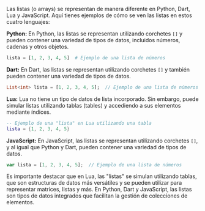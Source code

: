 Las listas (o arrays) se representan de manera diferente en Python, Dart, Lua y JavaScript. Aquí tienes ejemplos de cómo se ven las listas en estos cuatro lenguajes:

**Python:**
En Python, las listas se representan utilizando corchetes `[]` y pueden contener una variedad de tipos de datos, incluidos números, cadenas y otros objetos.

```python
lista = [1, 2, 3, 4, 5]  # Ejemplo de una lista de números
```

**Dart:**
En Dart, las listas se representan utilizando corchetes `[]` y también pueden contener una variedad de tipos de datos.

```dart
List<int> lista = [1, 2, 3, 4, 5];  // Ejemplo de una lista de números enteros
```

**Lua:**
Lua no tiene un tipo de datos de lista incorporado. Sin embargo, puede simular listas utilizando tablas (tables) y accediendo a sus elementos mediante índices.

```lua
-- Ejemplo de una "lista" en Lua utilizando una tabla
lista = {1, 2, 3, 4, 5}
```

**JavaScript:**
En JavaScript, las listas se representan utilizando corchetes `[]`, y al igual que Python y Dart, pueden contener una variedad de tipos de datos.

```javascript
var lista = [1, 2, 3, 4, 5];  // Ejemplo de una lista de números
```

Es importante destacar que en Lua, las "listas" se simulan utilizando tablas, que son estructuras de datos más versátiles y se pueden utilizar para representar matrices, listas y más. En Python, Dart y JavaScript, las listas son tipos de datos integrados que facilitan la gestión de colecciones de elementos.
